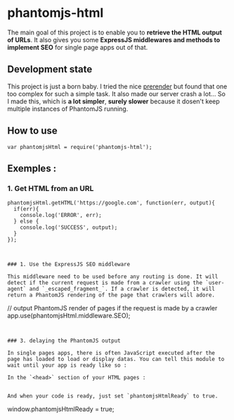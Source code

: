 # phantomjs-html

The main goal of this project is to enable you to **retrieve the HTML output of URLs**. It also gives you some **ExpressJS middlewares and methods to implement SEO** for single page apps out of that.

## Development state

This project is just a born baby. I tried the nice [prerender](https://github.com/prerender/prerender) but found that one too complex for such a simple task. It also made our server crash a lot... So I made this, which is **a lot simpler**, **surely slower** because it dosen't keep multiple instances of PhantomJS running.


## How to use
```
var phantomjsHtml = require('phantomjs-html');
```

## Exemples :


### 1. Get HTML from an URL

```
phantomjsHtml.getHTML('https://google.com', function(err, output){
  if(err){
    console.log('ERROR', err);
  } else {
    console.log('SUCCESS', output);
  }
});
```
```


### 1. Use the ExpressJS SEO middleware

This middleware need to be used before any routing is done. It will detect if the current request is made from a crawler using the `user-agent` and `_escaped_fragment_`. If a crawler is detected, it will return a PhantomJS rendering of the page that crawlers will adore.

```
// output PhantomJS render of pages if the request is made by a crawler
app.use(phantomjsHtml.middleware.SEO);
```


### 3. delaying the PhantomJS output

In single pages apps, there is often JavaScript executed after the page has loaded to load or display datas. You can tell this module to wait until your app is ready like so :

In the `<head>` section of your HTML pages :
```
<script type="text/javascript">
  window.phantomjsHtmlReady = false;
</script>
```

And when your code is ready, just set `phantomjsHtmlReady` to true.

```
window.phantomjsHtmlReady = true;
```
